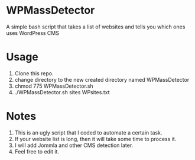 # WPMassDetector
A simple bash script that takes a list of websites and tells you which ones uses WordPress CMS

# Usage
  1. Clone this repo.
  2. change directory to the new created directory named WPMassDetector 
  3. chmod 775 WPMassDetector.sh
  4. ./WPMassDetector.sh sites WPsites.txt
  
# Notes
  1. This is an ugly script that I coded to automate a certain task.
  2. If your website list is long, then it will take some time to process it.
  3. I will add Jommla and other CMS detection later.
  4. Feel free to edit it.
